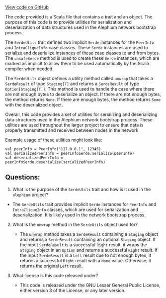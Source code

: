[View code on GitHub](https://github.com/alephium/alephium/blob/master/flow/src/main/scala/org/alephium/flow/network/bootstrap/SerdeUtils.scala)

The code provided is a Scala file that contains a trait and an object. The purpose of this code is to provide utilities for serialization and deserialization of data structures used in the Alephium network bootstrap process. 

The `SerdeUtils` trait defines two implicit `Serde` instances for the `PeerInfo` and `IntraCliqueInfo` case classes. These `Serde` instances are used to serialize and deserialize instances of these case classes to and from bytes. The `unsafeSerde` method is used to create these `Serde` instances, which are marked as implicit to allow them to be used automatically by the Scala compiler when needed.

The `SerdeUtils` object defines a utility method called `unwrap` that takes a `SerdeResult` of type `Staging[T]` and returns a `SerdeResult` of type `Option[Staging[T]]`. This method is used to handle the case where there are not enough bytes to deserialize an object. If there are not enough bytes, the method returns `None`. If there are enough bytes, the method returns `Some` with the deserialized object. 

Overall, this code provides a set of utilities for serializing and deserializing data structures used in the Alephium network bootstrap process. These utilities are used throughout the larger project to ensure that data is properly transmitted and received between nodes in the network. 

Example usage of these utilities might look like:

```
val peerInfo = PeerInfo("127.0.0.1", 12345)
val serializedPeerInfo = peerInfoSerde.serialize(peerInfo)
val deserializedPeerInfo = peerInfoSerde.deserialize(serializedPeerInfo)
```
## Questions: 
 1. What is the purpose of the `SerdeUtils` trait and how is it used in the `alephium` project?
   - The `SerdeUtils` trait provides implicit `Serde` instances for `PeerInfo` and `IntraCliqueInfo` classes, which are used for serialization and deserialization. It is likely used in the network bootstrap process.
   
2. What is the `unwrap` method in the `SerdeUtils` object used for?
   - The `unwrap` method takes a `SerdeResult` containing a `Staging` object and returns a `SerdeResult` containing an optional `Staging` object. If the input `SerdeResult` is a successful `Right` result, it wraps the `Staging` object in an `Option` and returns a successful `Right` result. If the input `SerdeResult` is a `Left` result due to not enough bytes, it returns a successful `Right` result with a `None` value. Otherwise, it returns the original `Left` result.

3. What license is this code released under?
   - This code is released under the GNU Lesser General Public License, either version 3 of the License, or any later version.